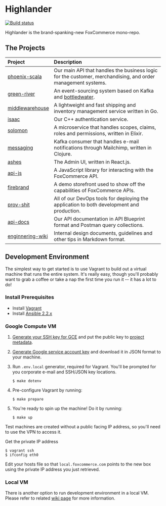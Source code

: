 # Highlander

[![Build status](https://badge.buildkite.com/9194ecb4f86c089e8962db23843a00662dac85e98418697dd4.svg)](https://buildkite.com/foxcommerce/developer-appliance-gce)

Highlander is the brand-spanking-new FoxCommerce mono-repo.

## The Projects

| Project                              | Description                                                                                                  |
|:-------------------------------------|:-------------------------------------------------------------------------------------------------------------|
| [phoenix-scala](phoenix-scala)       | Our main API that handles the business logic for the customer, merchandising, and order management systems.  |
| [green-river](green-river)           | An event-sourcing system based on Kafka and [bottledwater](https://github.com/confluentinc/bottledwater-pg). |
| [middlewarehouse](middlewarehouse)   | A lightweight and fast shipping and inventory management service written in Go.                              |
| [isaac](isaac)                       | Our C++ authentication service.                                                                              |
| [solomon](solomon)                   | A microservice that handles scopes, claims, roles and permissions, written in Elixir.                        |
| [messaging](messaging)               | Kafka consumer that handles e-mail notifications through Mailchimp, written in Clojure.                      |
| [ashes](ashes)                       | The Admin UI, written in React.js.                                                                           |
| [api-js](api-js)                     | A JavaScript library for interacting with the FoxCommerce API.                                               |
| [firebrand](firebrand)               | A demo storefront used to show off the capabilities of FoxCommerce APIs.                                     |
| [prov-shit](prov-shit)               | All of our DevOps tools for deploying the application to both development and production.                    |
| [api-docs](api-docs)                 | Our API documentation in API Blueprint format and Postman query collections.                                 |
| [enginnering-wiki](enginnering-wiki) | Internal design documents, guidelines and other tips in Markdown format.                                     |

## Development Environment

The simplest way to get started is to use Vagrant to build out a virtual
machine that runs the entire system. It's really easy, though you'll
probably want to grab a coffee or take a nap the first time you run it -- it
has a lot to do!

### Install Prerequisites

- Install [Vagrant](https://www.vagrantup.com)
- Install [Ansible 2.2.x](http://docs.ansible.com/ansible/intro_installation.html#installation)

### Google Compute VM

1. [Generate your SSH key for GCE](https://help.github.com/articles/generating-a-new-ssh-key-and-adding-it-to-the-ssh-agent/) and put the public key to [project metadata](https://console.cloud.google.com/compute/metadata/sshKeys?project=foxcomm-staging).

2. [Generate Google service account key](https://cloud.google.com/storage/docs/authentication#generating-a-private-key) and download it in JSON format to your machine.

3. Run `.env.local` generator, required for Vagrant. You'll be prompted for you corporate e-mail and SSH/JSON key locations.

    ```
    $ make dotenv
    ```

4. Pre-configure Vagrant by running:

    ```
    $ make prepare
    ```

5. You're ready to spin up the machine! Do it by running:

    ```
    $ make up
    ```

Test machines are created without a public facing IP address, so you'll need to use the VPN to access it.

Get the private IP address

    $ vagrant ssh
    $ ifconfig eth0

Edit your hosts file so that `local.foxcommerce.com` points to the new box using the private IP address you just retrieved.

### Local VM

There is another option to run development environment in a local VM. Please refer to related [wiki page](engineering-wiki/development/Local-VM-DevEnv.md) for more information.
